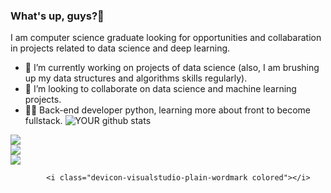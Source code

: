 ### What's up, guys?👋
I am computer science graduate looking for opportunities and collabaration in projects related to data science and deep learning.
- 🔭 I’m currently working on projects of data science (also, I am brushing up my data structures and algorithms skills regularly).
- 🤝 I’m looking to collaborate on data science and machine learning projects.
- 👨‍💻 Back-end developer python, learning more about front to become fullstack.
![YOUR github stats](https://github-readme-stats.vercel.app/api?username=ThiagoF)

[<img src="https://img.shields.io/badge/twitter-%231DA1F2.svg?&style=for-the-badge&logo=twitter&logoColor=white" />](https://twitter.com/ThiagoFx00) <br> [<img src="https://img.shields.io/badge/linkedin-%230077B5.svg?&style=for-the-badge&logo=linkedin&logoColor=white" />](https://www.linkedin.com/in/thiago-vasconcelos-a4634a217/) <br> [<img src = "https://img.shields.io/badge/instagram-%23E4405F.svg?&style=for-the-badge&logo=instagram&logoColor=white">](https://www.instagram.com/otherthiago/)  <br>






            <i class="devicon-visualstudio-plain-wordmark colored"></i>
          
          
